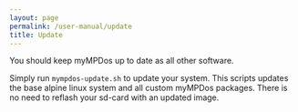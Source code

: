 ```yaml
---
layout: page
permalink: /user-manual/update
title: Update
---
```


You should keep myMPDos up to date as all other software.

Simply run `mympdos-update.sh` to update your system. This scripts updates the base alpine linux system and all custom myMPDos packages. There is no need to reflash your sd-card with an updated image.

